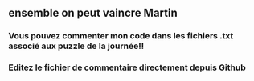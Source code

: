 ## ensemble on peut vaincre Martin

### Vous pouvez commenter mon code dans les fichiers .txt associé aux puzzle de la journée!!

### Editez le fichier de commentaire directement depuis Github
